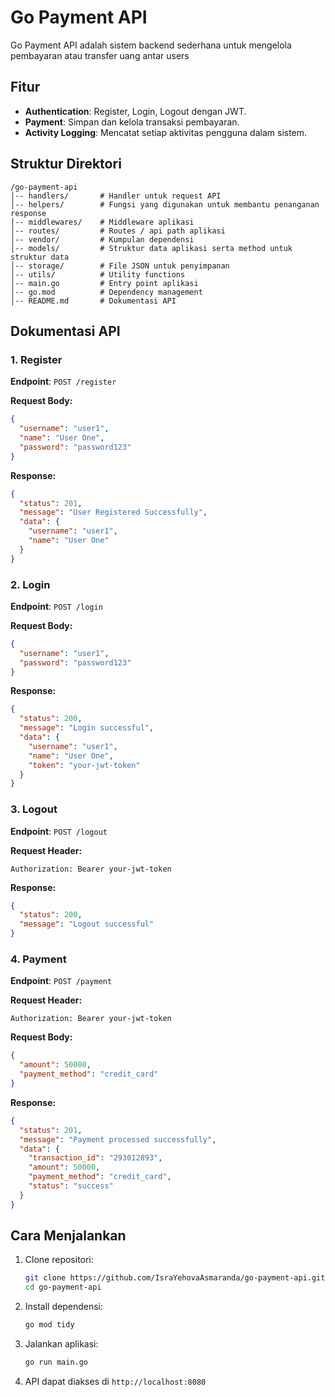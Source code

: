 # Go Payment API

Go Payment API adalah sistem backend sederhana untuk mengelola pembayaran atau transfer uang antar users

## Fitur
- **Authentication**: Register, Login, Logout dengan JWT.
- **Payment**: Simpan dan kelola transaksi pembayaran.
- **Activity Logging**: Mencatat setiap aktivitas pengguna dalam sistem.

## Struktur Direktori
```
/go-payment-api
│-- handlers/       # Handler untuk request API
│-- helpers/        # Fungsi yang digunakan untuk membantu penanganan response
│-- middlewares/    # Middleware aplikasi
│-- routes/         # Routes / api path aplikasi
│-- vendor/         # Kumpulan dependensi
│-- models/         # Struktur data aplikasi serta method untuk struktur data
│-- storage/        # File JSON untuk penyimpanan
│-- utils/          # Utility functions
│-- main.go         # Entry point aplikasi
│-- go.mod          # Dependency management
│-- README.md       # Dokumentasi API
```

## Dokumentasi API

### 1. Register
**Endpoint**: `POST /register`

**Request Body:**
```json
{
  "username": "user1",
  "name": "User One",
  "password": "password123"
}
```
**Response:**
```json
{
  "status": 201,
  "message": "User Registered Successfully",
  "data": {
    "username": "user1",
    "name": "User One"
  }
}
```

### 2. Login
**Endpoint**: `POST /login`

**Request Body:**
```json
{
  "username": "user1",
  "password": "password123"
}
```
**Response:**
```json
{
  "status": 200,
  "message": "Login successful",
  "data": {
    "username": "user1",
    "name": "User One",
    "token": "your-jwt-token"
  }
}
```

### 3. Logout
**Endpoint**: `POST /logout`

**Request Header:**
```
Authorization: Bearer your-jwt-token
```
**Response:**
```json
{
  "status": 200,
  "message": "Logout successful"
}
```

### 4. Payment
**Endpoint**: `POST /payment`

**Request Header:**
```
Authorization: Bearer your-jwt-token
```

**Request Body:**
```json
{
  "amount": 50000,
  "payment_method": "credit_card"
}
```

**Response:**
```json
{
  "status": 201,
  "message": "Payment processed successfully",
  "data": {
    "transaction_id": "293012893",
    "amount": 50000,
    "payment_method": "credit_card",
    "status": "success"
  }
}
```

## Cara Menjalankan
1. Clone repositori:
   ```sh
   git clone https://github.com/IsraYehovaAsmaranda/go-payment-api.git
   cd go-payment-api
   ```
2. Install dependensi:
   ```sh
   go mod tidy
   ```
3. Jalankan aplikasi:
   ```sh
   go run main.go
   ```
4. API dapat diakses di `http://localhost:8080`

